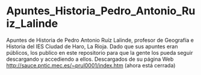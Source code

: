 # Apuntes_Historia_Pedro_Antonio_Ruiz_Lalinde
Apuntes de Historia de Pedro Antonio Ruíz Lalinde, profesor de Geografía e Historia del IES Ciudad de Haro, La Rioja. Dado que sus apuntes eran públicos, los publico en este repositorio para que la gente los pueda seguir descargando y accediendo a ellos. Descargados de su página Web http://sauce.pntic.mec.es/~prul0001/index.htm (ahora está cerrada)

